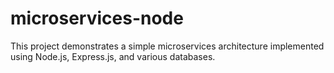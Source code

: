 # microservices-node
This project demonstrates a simple microservices architecture implemented using Node.js, Express.js, and various databases.
